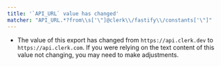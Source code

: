 ```yaml
---
title: '`API_URL` value has changed'
matcher: "API_URL.*?from\\s['\"]@clerk\\/fastify\\/constants['\"]"
---
```


- The value of this export has changed from `https://api.clerk.dev` to `https://api.clerk.com`. If you were relying on the text content of this value not changing, you may need to make adjustments.
